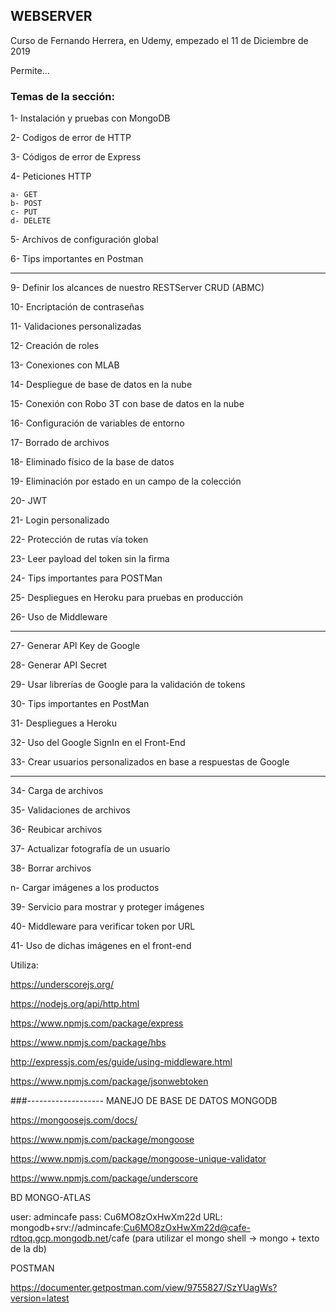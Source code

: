 ## WEBSERVER

Curso de Fernando Herrera, en Udemy, empezado el 11 de Diciembre de 2019

Permite...

### Temas de la sección:

1- Instalación y pruebas con MongoDB

2- Codigos de error de HTTP

3- Códigos de error de Express

4- Peticiones HTTP

    a- GET
    b- POST
    c- PUT
    d- DELETE

5- Archivos de configuración global

6- Tips importantes en Postman


-------------------------


9- Definir los alcances de nuestro RESTServer
CRUD (ABMC)

10- Encriptación de contraseñas

11- Validaciones personalizadas

12- Creación de roles

13- Conexiones con MLAB

14- Despliegue de base de datos en la nube

15- Conexión con Robo 3T con base de datos en la nube

16- Configuración de variables de entorno

17- Borrado de archivos

18- Eliminado físico de la base de datos

19- Eliminación por estado en un campo de la colección

20- JWT

21- Login personalizado

22- Protección de rutas vía token

23- Leer payload del token sin la firma

24- Tips importantes para POSTMan

25- Despliegues en Heroku para pruebas en producción

26- Uso de Middleware

--------------

27- Generar API Key de Google

28- Generar API Secret

29- Usar librerías de Google para la validación de tokens

30- Tips importantes en PostMan

31- Despliegues a Heroku

32- Uso del Google SignIn en el Front-End

33- Crear usuarios personalizados en base a respuestas de Google

--------------

34- Carga de archivos

35- Validaciones de archivos

36- Reubicar archivos

37- Actualizar fotografía de un usuario

38- Borrar archivos

n- Cargar imágenes a los productos

39- Servicio para mostrar y proteger imágenes

40- Middleware para verificar token por URL

41- Uso de dichas imágenes en el front-end





Utiliza:

https://underscorejs.org/



https://nodejs.org/api/http.html

https://www.npmjs.com/package/express

https://www.npmjs.com/package/hbs

http://expressjs.com/es/guide/using-middleware.html

https://www.npmjs.com/package/jsonwebtoken

###-------------------  MANEJO DE BASE DE DATOS MONGODB

https://mongoosejs.com/docs/

https://www.npmjs.com/package/mongoose

https://www.npmjs.com/package/mongoose-unique-validator

https://www.npmjs.com/package/underscore



BD MONGO-ATLAS

user: admincafe
pass: Cu6MO8zOxHwXm22d
URL: mongodb+srv://admincafe:Cu6MO8zOxHwXm22d@cafe-rdtoq.gcp.mongodb.net/cafe (para utilizar el mongo shell -> mongo + texto de la db)


POSTMAN

https://documenter.getpostman.com/view/9755827/SzYUagWs?version=latest
